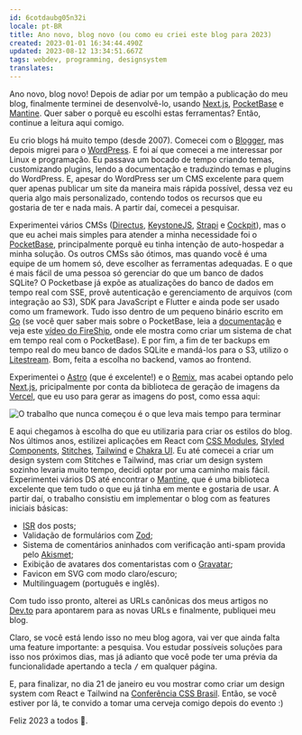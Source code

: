```yaml
---
id: 6cotdaubg05n32i
locale: pt-BR
title: Ano novo, blog novo (ou como eu criei este blog para 2023)
created: 2023-01-01 16:34:44.490Z
updated: 2023-08-12 13:34:51.667Z
tags: webdev, programming, designsystem
translates: 
---
```

Ano novo, blog novo! Depois de adiar por um tempão a publicação do meu blog,
finalmente terminei de desenvolvê-lo, usando [Next.js](https://nextjs.org/),
[PocketBase](https://pocketbase.io/) e [Mantine](https://mantine.dev/).
Quer saber o porquê eu escolhi estas ferramentas? Então, continue a leitura aqui comigo.

Eu crio blogs há muito tempo (desde 2007). Comecei com o [Blogger](https://www.blogger.com),
mas depois migrei para o [WordPress](https://wordpress.org/). E foi aí que
comecei a me interessar por Linux e programação. Eu passava um bocado de tempo
criando temas, customizando plugins, lendo a documentação e traduzindo temas e
plugins do WordPress. E, apesar do WordPress ser um CMS excelente para quem quer
apenas publicar um site da maneira mais rápida possível, dessa vez eu queria algo
mais personalizado, contendo todos os recursos que eu gostaria de ter e nada mais.
A partir daí, comecei a pesquisar.

Experimentei vários CMSs ([Directus](https://directus.io/), [KeystoneJS](https://keystonejs.com/),
[Strapi](https://strapi.io/) e [Cockpit](https://getcockpit.com/)), mas o que eu achei mais simples para atender a minha necessidade foi o [PocketBase](https://pocketbase.io/), principalmente porquê eu tinha 
intenção de auto-hospedar a minha solução. Os outros CMSs são ótimos, mas quando
você é uma equipe de um homem só, deve escolher as ferramentas adequadas.
E o que é mais fácil de uma pessoa só gerenciar do que um banco de dados SQLite?
O Pocketbase já expõe as atualizações do banco de dados em tempo real com SSE,
provê autenticação e gerenciamento de arquivos (com integração ao S3), SDK para
JavaScript e Flutter e ainda pode ser usado como um framework. Tudo isso dentro
de um pequeno binário escrito em [Go](https://go.dev/) (se você quer saber mais sobre o PocketBase,
leia a [documentação](https://pocketbase.io/docs/) e veja este [vídeo do FireShip](https://www.youtube.com/watch?v=Wqy3PBEglXQ), onde
ele mostra como criar um sistema de chat em tempo real com o PocketBase). E por fim,
a fim de ter backups em tempo real do meu banco de dados SQLite e mandá-los para o S3, utilizo o
[Litestream](https://litestream.io/). Bom, feita a escolha no backend, vamos ao frontend.

Experimentei o [Astro](https://astro.build/) (que é excelente!) e o [Remix](https://remix.run/),
mas acabei optando pelo [Next.js](https://nextjs.org/), pricipalmente por conta
da biblioteca de geração de imagens da [Vercel](https://vercel.com/), que eu uso para gerar as imagens do post,
como essa aqui:

<img src="https://douglasmoura.dev/api/v1/og?ok" alt="O trabalho que nunca começou é o que leva mais tempo para terminar" />

E aqui chegamos à escolha do que eu utilizaria para criar os estilos do blog.
Nos últimos anos, estilizei aplicações em React com [CSS Modules](https://github.com/css-modules/css-modules),
[Styled Components](https://styled-components.com/), [Stitches](https://stitches.dev/),
[Tailwind](https://tailwindcss.com/) e [Chakra UI](https://chakra-ui.com/).
Eu até comecei a criar um design system com Stitches e Tailwind, mas
criar um design system sozinho levaria muito tempo, decidi optar por uma caminho mais fácil.
Experimentei vários DS até encontrar o [Mantine](https://mantine.dev/), que é uma
biblioteca excelente que tem tudo o que eu já tinha em mente e gostaria de usar.
A partir daí, o trabalho consistiu em implementar o blog com as features iniciais básicas:

- [ISR](https://nextjs.org/docs/basic-features/data-fetching/incremental-static-regeneration) dos posts;
- Validação de formulários com [Zod](https://github.com/colinhacks/zod);
- Sistema de comentários aninhados com verificação anti-spam provida pelo [Akismet](https://akismet.com/);
- Exibição de avatares dos comentaristas com o [Gravatar](http://pt.gravatar.com/);
- Favicon em SVG com modo claro/escuro;
- Multilinguagem (português e inglês).

Com tudo isso pronto, alterei as URLs canônicas dos meus artigos no [Dev.to](https://dev.to/douglasdemoura)
para apontarem para as novas URLs e finalmente, publiquei meu blog.

Claro, se você está lendo isso no meu blog agora, vai ver que ainda falta uma feature importante:
a pesquisa. Vou estudar possíveis soluções para isso nos próximos dias, mas já
adianto que você pode ter uma prévia da funcionalidade apertando a tecla <kbd>/</kbd> em
qualquer página.

E, para finalizar, no dia 21 de janeiro eu vou mostrar como criar um design system
com React e Tailwind na [Conferência CSS Brasil](https://conferenciacssbrasil.com.br/).
Então, se você estiver por lá, te convido a tomar uma cerveja comigo depois do evento :)

Feliz 2023 a todos 🎉.
